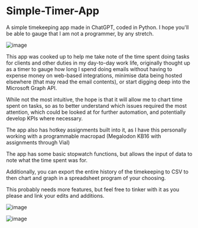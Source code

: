 # Simple-Timer-App
A simple timekeeping app made in ChatGPT, coded in Python.  I hope you'll be able to gauge that I am not a programmer, by any stretch.

![image](https://github.com/DeepFri3d/Simple-Timer-App/assets/37976447/49419982-aeef-4e20-b05f-3bb2bab8b838)


This app was cooked up to help me take note of the time spent doing tasks for clients and other duties in my day-to-day work life, originally thought up as a timer to gauge how long 
I spend doing emails without having to expense money on web-based integrations, minimise data being hosted elsewhere (that may read the email contents), or start digging deep into the Microsoft Graph API.  

While not the most intuitive, the hope is that it will allow me to chart time spent on tasks, so as 
to better understand which issues required the most attention, which could be looked at for further automation, and potentially develop KPIs where necessary.

The app also has hotkey assignments built into it, as I have this personally working with a programmable macropad (Megalodon KB16 with assignments through Vial)

The app has some basic stopwatch functions, but allows the input of data to note what the time spent was for.

Additionally, you can export the entire history of the timekeeping to CSV to then chart and graph in a spreadsheet program of your choosing.

This probably needs more features, but feel free to tinker with it as you please and link your edits and additions.

![image](https://github.com/DeepFri3d/Simple-Timer-App/assets/37976447/b91f86bd-3cf3-4edc-9893-91eed9193d03)

![image](https://github.com/DeepFri3d/Simple-Timer-App/assets/37976447/3970af7a-0fe8-4c8d-9175-c55e5fff7152)

